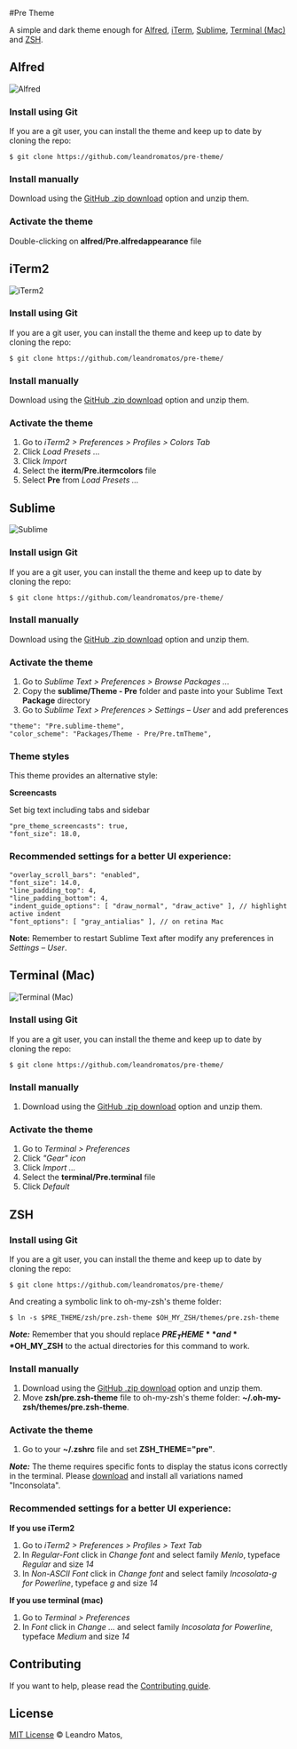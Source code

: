 #Pre Theme

A simple and dark theme enough for [Alfred](#alfred), [iTerm](#iterm), [Sublime](#sublime), [Terminal (Mac)](#terminal) and [ZSH](#zsh).

## Alfred<a id="alfred"></a>

![Alfred](https://raw.githubusercontent.com/leandromatos/pre-theme/gh-pages/assets/image/screenshots/alfred.png)

### Install using Git

If you are a git user, you can install the theme and keep up to date by cloning the repo:

```
$ git clone https://github.com/leandromatos/pre-theme/
```

### Install manually

Download using the [GitHub .zip download](https://github.com/leandromatos/pre-theme/archive/master.zip) option and unzip them.

### Activate the theme

Double-clicking on **alfred/Pre.alfredappearance** file

## iTerm2<a id="iterm"></a>

![iTerm2](https://raw.githubusercontent.com/leandromatos/pre-theme/gh-pages/assets/image/screenshots/iterm2-with-zsh-theme.png)

### Install using Git

If you are a git user, you can install the theme and keep up to date by cloning the repo:

```
$ git clone https://github.com/leandromatos/pre-theme/
```

### Install manually

Download using the [GitHub .zip download](https://github.com/leandromatos/pre-theme/archive/master.zip) option and unzip them.

### Activate the theme

1. Go to *iTerm2 > Preferences > Profiles > Colors Tab*
2. Click *Load Presets …*
3. Click *Import*
4. Select the **iterm/Pre.itermcolors** file
5. Select **Pre** from *Load Presets …*

## Sublime<a id="sublime"></a>

![Sublime](https://raw.githubusercontent.com/leandromatos/pre-theme/gh-pages/assets/image/screenshots/sublime.png)

### Install usign Git

If you are a git user, you can install the theme and keep up to date by cloning the repo:

```
$ git clone https://github.com/leandromatos/pre-theme/
```

### Install manually

Download using the [GitHub .zip download](https://github.com/leandromatos/pre-theme/archive/master.zip) option and unzip them.

### Activate the theme

1. Go to *Sublime Text > Preferences > Browse Packages …*
2. Copy the **sublime/Theme - Pre** folder and paste into your Sublime Text **Package** directory
3. Go to *Sublime Text > Preferences > Settings – User* and add preferences

```
"theme": "Pre.sublime-theme",
"color_scheme": "Packages/Theme - Pre/Pre.tmTheme",
```

### Theme styles

This theme provides an alternative style:

**Screencasts**

Set big text including tabs and sidebar

```
"pre_theme_screencasts": true,
"font_size": 18.0,
```

### Recommended settings for a better UI experience:

```
"overlay_scroll_bars": "enabled",
"font_size": 14.0,
"line_padding_top": 4,
"line_padding_bottom": 4,
"indent_guide_options": [ "draw_normal", "draw_active" ], // highlight active indent
"font_options": [ "gray_antialias" ], // on retina Mac
```

**Note:** Remember to restart Sublime Text after modify any preferences in *Settings – User*.


## Terminal (Mac)<a id="terminal"></a>

![Terminal (Mac)](https://raw.githubusercontent.com/leandromatos/pre-theme/gh-pages/assets/image/screenshots/terminal-with-zsh-theme.png)

### Install using Git

If you are a git user, you can install the theme and keep up to date by cloning the repo:

```
$ git clone https://github.com/leandromatos/pre-theme/
```

### Install manually

1. Download using the [GitHub .zip download](https://github.com/leandromatos/pre-theme/archive/master.zip) option and unzip them.

### Activate the theme

1. Go to *Terminal > Preferences*
2. Click *"Gear" icon*
3. Click *Import …*
4. Select the **terminal/Pre.terminal** file
5. Click *Default*

## ZSH<a id="zsh"></a>

### Install using Git

If you are a git user, you can install the theme and keep up to date by cloning the repo:

```
$ git clone https://github.com/leandromatos/pre-theme/
```
And creating a symbolic link to oh-my-zsh's theme folder:

```
$ ln -s $PRE_THEME/zsh/pre.zsh-theme $OH_MY_ZSH/themes/pre.zsh-theme
```
***Note:*** Remember that you should replace **$PRE_THEME** and **$OH_MY_ZSH** to the actual directories for this command to work.

### Install manually

1. Download using the [GitHub .zip download](https://github.com/leandromatos/pre-theme/archive/master.zip) option and unzip them.
2. Move **zsh/pre.zsh-theme** file to oh-my-zsh's theme folder: **~/.oh-my-zsh/themes/pre.zsh-theme**.

### Activate the theme

1. Go to your **~/.zshrc** file and set **ZSH_THEME="pre"**.

***Note:*** The theme requires specific fonts to display the status icons correctly in the terminal. Please [download](https://github.com/powerline/fonts) and install all variations named "Inconsolata".

### Recommended settings for a better UI experience:

**If you use iTerm2**

1. Go to *iTerm2 > Preferences > Profiles > Text Tab*
2. In *Regular-Font* click in *Change font* and select family *Menlo*, typeface *Regular* and size *14*
3. In *Non-ASCII Font* click in *Change font* and select family *Incosolata-g for Powerline*, typeface *g* and size *14*

**If you use terminal (mac)**

1. Go to *Terminal > Preferences*
2. In *Font* click in *Change …* and select family *Incosolata for Powerline*, typeface *Medium* and size *14*

## Contributing

If you want to help, please read the [Contributing guide](https://github.com/leandromatos/pre-theme/blob/master/CONTRIBUTING.md).

## License

[MIT License](http://leandromatos.mit-license.org/) © Leandro Matos,